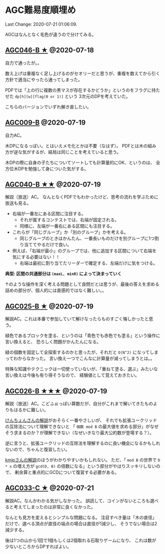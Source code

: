# AGC難易度順埋め

Last Change: 2020-07-21 01:06:09.

AGCはなんとなく毛色が違うので分けてみる。

## [AGC046-B ★](https://atcoder.jp/contests/agc046/tasks/agc046_b) @2020-07-18

自力で通ったが。。

数え上げは重複なく足し上げるのがセオリーだと思うが、重複を数えてから引く方針で適当にやったら通ってしまった。

PDFでは「上の行に複数の黒マスが存在するかどうか」というのをフラグに持たせた `dp[h][w][flag(0 or 1)]` という
3次元のDPを考えていた。

こちらのバージョンでいずれ解き直したい。

## [AGC009-B](https://atcoder.jp/contests/agc009/tasks/agc009_b) @2020-07-19

自力AC。

木DPになるっぽい。とはいえメモ化とかは不要（なはず）。
PDFとは木の組み方が逆な気がするが、結局は同じことを考えていると思う。

木DPの際に自身の子たちについてソートしても計算量的にOK、というのは、
全方位木DPを勉強して身についた気がする。

## [AGC040-B ★★](https://atcoder.jp/contests/agc040/tasks/agc040_b) @2020-07-19

解説（放送）AC。
なんとなくPDFでもわかったけど、思考の流れを学ぶために放送も見る。

- 右端が一番左にある区間に注目する。
  - それが属するコンテストでは、右端が固定される。
  - 同様に、左端が一番右にある区間にも注目する。
- これらが「同じグループ」か「別のグループ」かを考える。
  - 同じグループのときはかんたん、一番長いものだけを別グループに1つ割り当ててやるだけで良い。
- 例えば、「右端が最小」のグループでは、他に追加する区間について右端を気にする必要はない！！
  - 右端は最初に割り当てたリーダーで確定する、左端だけに気をつける。

**典型: 区間の共通部分は `(maxL, minR)` によって決まっていく**

↑のような操作を深く考える問題として良問だとは思うが、最後の答えを求める詰めの部分が、個人的には直感的ではなく難しい。。

## [AGC025-B ★](https://atcoder.jp/contests/agc025/tasks/agc025_b) @2020-07-19

解説AC。これは本番で参加していて解けなったらものすごく悔しかったと思う。

緑色であるブロックを塗る、というのは「青色でも赤色でも塗る」という操作に言い換えると、
恐ろしく問題がかんたんになる。

緑の個数を固定して全探索するのかと思ったが、それだと `O(N^2)` になってしまってわからなかった。
言い換え一つでこんなに計算量が減ってしまうとは。。

特殊な知識やテクニックは一切使っていないが、「重ねて塗る、選ぶ」みたいな言い換えは今後も有り得そうなので、
経験値として覚えておきたい。

## [AGC026-B ★★★](https://atcoder.jp/contests/agc026/tasks/agc026_b) @2020-07-19

解説（放送）AC。こどふぉっぽい算数だが、自分がこれまで解いてきたものよりもはるかに難しい。

[けんちょんさんの解説](https://drken1215.hatenablog.com/entry/2018/07/18/083000)がおそらく一番やさしいが、
それでも拡張ユークリッドの互除法について理解できないと
「 `個数 mod B` の最大値を求める部分」がなぜそう求まるのか？が理解できない（なぜいきなり最大公約数が登場する？）。

逆に言うと、拡張ユークリッドの互除法を理解するのに良い機会になるかもしれないので、ちゃんと復習したい。

[kmjpさんの解説](https://kmjp.hatenablog.jp/entry/2018/07/16/1000)のほうがわかりやすいかもしれない。
ただ、「 `mod B` の世界で `D * x` の増え方が `gcd(D, B)` の倍数になる」という部分がやはりスッキリしないので、
剰余算と重点的にGCDについて復習する必要がある。

## [AGC033-C ★](https://atcoder.jp/contests/agc033/tasks/agc033_c) @2020-07-21

解説AC。なんかわかる気がしなかった。
誤読して、コインがないところも選べると考えてしまったのは非常に良くなかった。

なんとも見方を変えるとシンプルな問題になる。
注目すべき量は「木の直径」だけで、選べる頂点が直径の端点の場合は直径が1減少し、
そうでない場合は2減少する。

後は1つの山から1回で1個もしくは2個取れる石取りゲームになり、
これは数が少ないところからDPすればよい。

